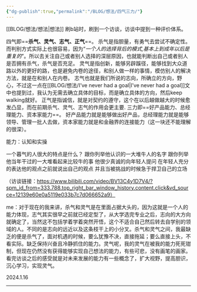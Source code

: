 ```yaml
---
{"dg-publish":true,"permalink":"/BLOG/想法/四气三力/"}
---
```


[[BLOG/想法/想法\|想法]]
刷b站时，刷到一个访谈，访谈中提到一种评价体系。

四气即==**杀气、灵气、志气、正气**==。
杀气是指胆量，有勇气去尝试不确定性。而判别方式实际上也很容易，因为“*一个人的选择背后的模式,基本上到成年以后是重复的*”。所以去关注自己或者别人选择的深层原因，也就能判断出自己或者别人是否拥有杀气，杀气是否充足。
灵气是指创新，能够另辟蹊径，能够找到大众道路以外的更好的路，也是避免内卷的途径，和别人做一样的事情，模仿别人的解决方法，就是在和别人在内卷。
志气也就是我们所说的志向，所确立的方向，野心，不过这一点在[[BLOG/想法/I’ve never had a goal\|I’ve never had a goal]]文中也提到过，我认为无需去确立具体的目标，而是确立具体的方向，然后keep walking就好。
正气是指诚信，就是对契约的遵守，这个在以后越做越大的时候愈发凸显，而在前期杀气、灵气、志气的作用会更主要.
三力即==好产品能力、总经理能力、资本家能力==。
好产品能力就是能够做出好产品，总经理能力就是能够领导、管理一批人去做，资本家能力就是和金融界的连接能力（这一块还不能理解的很深）。

能力：认知和实操

一个暮气的人很大的特点是什么？
跟你列举他认识的一大堆牛人的名字
跟你列举他当年干过的一大堆看起来比较牛的事
他很少真诚的向年轻人提问
在年轻人充分的表达他的观点之前就说出自己的观点
并且当被挑战的时候急于捍卫自己的立场

（访谈链接：https://www.bilibili.com/video/BV13C4y1D7V4/?spm_id_from=333.788.top_right_bar_window_history.content.click&vd_source=12139e60e0a5119e033b7c7d066652a9）

me：对于现在的我来讲，杀气和灵气是在里面占据大头的，因为这就是一个人的能力体现，志气其实很早之前就已经定型了，从大学选完专业之后，志向的大方向就确定了，当然这不包括学着学着突然开悟，这个不适合自己然后转去自学别的领域的人。不同的是志向的远近以及这条枝干上的小分叉。杀气和灵气之间，我最缺乏的便是杀气了，面对机遇的时候，要么犹豫不决，直接拖延；要么直接上头，不看实际。缺乏保持兴奋且冷静抓住的能力。灵气呢，我的灵气在被我的能力死死钳制，但现在仍然没有获得能够实现自己想法的能力，有些可悲，没有画笔的画家。看完访谈之后的感受就是对未来发展的能力有一些概念了，扩大视野，提高胆识，沉心学习，实现灵气。

2024.1.16

---
